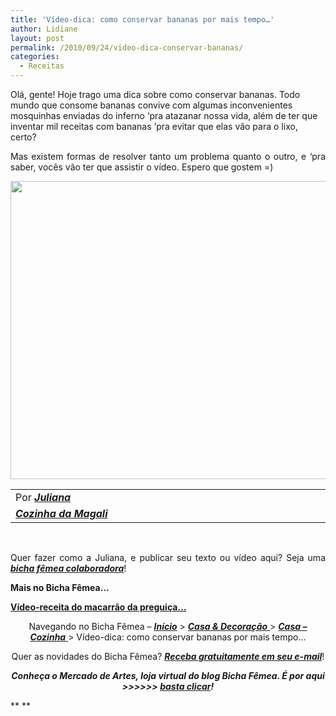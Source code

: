 ```yaml
---
title: 'Vídeo-dica: como conservar bananas por mais tempo…'
author: Lidiane
layout: post
permalink: /2010/09/24/video-dica-conservar-bananas/
categories:
  - Receitas
---
```

Olá, gente! Hoje trago uma dica sobre como conservar bananas. Todo mundo que consome bananas convive com algumas inconvenientes mosquinhas enviadas do inferno ‘pra atazanar nossa vida, além de ter que inventar mil receitas com bananas ‘pra evitar que elas vão para o lixo, certo?

<p style="text-align: justify;">
  Mas existem formas de resolver tanto um problema quanto o outro, e ‘pra saber, vocês vão ter que assistir o vídeo. Espero que gostem =)
</p>

<!--more-->

<p style="text-align: center;">
  <a href="http://vimeo.com/14781950" target="_blank" rel="noopener noreferrer"><img class="alignnone size-full wp-image-5227" title="vídeo-dica sobre conservação de bananas" src="https://www.trololodemulher.com.br/2010/09/video-dica-sobre-conservacao-de-bananas.jpg" alt="" width="638" height="477" /></a>
</p>

<table border="0" cellspacing="0" cellpadding="0" width="600">
  <tr>
    <td width="600" valign="top">
      Por <strong><em><a href="http://www.trololodemulher.com.br/category/bicha-femea-colaboradora/juliana/" target="_self">Juliana</a></em></strong>
    </td>
  </tr>
  
  <tr>
    <td width="600" valign="top">
      <strong><em><a href="http://www.cozinhamagali.blogspot.com/" target="_blank" rel="noopener noreferrer">Cozinha da Magali</a></em></strong>
    </td>
  </tr>
</table>

<p style="text-align: justify;">
   
</p>

<p style="text-align: justify;">
  Quer fazer como a Juliana, e publicar seu texto ou vídeo aqui? Seja uma <strong><em><a href="http://www.trololodemulher.com.br/colabore/" target="_self">bicha fêmea colaboradora</a></em></strong>!
</p>

**Mais no Bicha Fêmea…**

**<a href="http://www.trololodemulher.com.br/2010/09/15/video-receita-macarrao/" target="_self">Vídeo-receita do macarrão da preguiça&#8230;</a>**

<p style="text-align: center;">
  Navegando no Bicha Fêmea – <strong><em><a href="http://www.trololodemulher.com.br/">Início</a></em></strong> > <a href="http://www.trololodemulher.com.br/casaedecoracao/" target="_self"><strong><em>Casa</em></strong><strong><em> & Decoração</em></strong> </a>> <a href="http://www.trololodemulher.com.br/category/casa-cozinha/" target="_self"><strong><em>Casa – Cozinha</em></strong> </a>> Vídeo-dica: como conservar bananas por mais tempo…
</p>

<p style="text-align: center;">
  Quer as novidades do Bicha Fêmea? <strong><em><a href="http://feedburner.google.com/fb/a/mailverify?uri=blogbichafemea&loc=pt_BR">Receba gratuitamente em seu e-mail</a></em></strong>!
</p>

<p style="text-align: center;">
  <strong><em>Conheça o Mercado de Artes, loja virtual do blog Bicha Fêmea. É por aqui >>>>>> </em><a href="http://www.trololodemulher.com.br/loja/" target="_blank" rel="noopener noreferrer"><em>basta clicar</em></a><em>!</em></strong>
</p>

** **